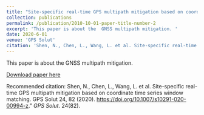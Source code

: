 ```yaml
---
title: "Site-specific real-time GPS multipath mitigation based on coordinate time series window matching"
collection: publications
permalink: /publication/2010-10-01-paper-title-number-2
excerpt: 'This paper is about the  GNSS multipath mitigation. '
date: 2020-6-01
venue: 'GPS Solut'
citation: 'Shen, N., Chen, L., Wang, L. et al. Site-specific real-time GPS multipath mitigation based on coordinate time series window matching. GPS Solut 24, 82 (2020). https://doi.org/10.1007/s10291-020-00994-z.'
---
```

This paper is about the  GNSS multipath mitigation.

[Download paper here](http://nanshen1987.github.io/files/paper2.pdf)

Recommended citation: Shen, N., Chen, L., Wang, L. et al. Site-specific real-time GPS multipath mitigation based on coordinate time series window matching. GPS Solut 24, 82 (2020). https://doi.org/10.1007/s10291-020-00994-z." <i>GPS Solut</i>. 24(82).